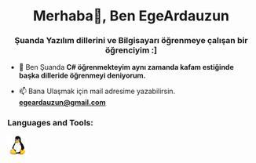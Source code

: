 <h1 align="center">Merhaba👋, Ben EgeArdauzun</h1>
<h3 align="center">Şuanda Yazılım dillerini ve Bilgisayarı öğrenmeye çalışan bir öğrenciyim :]</h3>

- 🌱 Ben Şuanda **C# öğrenmekteyim aynı zamanda kafam estiğinde başka dilleride öğrenmeyi deniyorum.**

- 📫 Bana Ulaşmak için mail adresime yazabilirsin. **egeardauzun@gmail.com**


<p align="left">
</p>

<h3 align="left">Languages and Tools:</h3>
<p align="left"> <a href="https://www.linux.org/" target="_blank" rel="noreferrer"> <img src="https://raw.githubusercontent.com/devicons/devicon/master/icons/linux/linux-original.svg" alt="linux" width="40" height="40"/> </a> </p>
